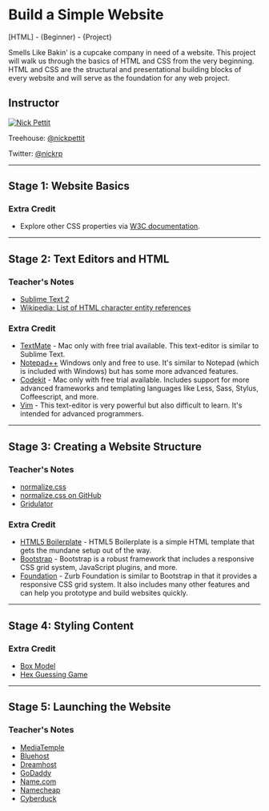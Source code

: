 Build a Simple Website
===
[HTML] - (Beginner) - {Project}

Smells Like Bakin' is a cupcake company in need of a website. This project will walk us through the basics of HTML and CSS from the very beginning. HTML and CSS are the structural and presentational building blocks of every website and will serve as the foundation for any web project.

## Instructor
[![Nick Pettit](https://secure.gravatar.com/avatar/2cc39856b77d968cf12ca83a4e26d58c?s=64 "Nick Pettit")](http://teamtreehouse.com/nickpettit)

Treehouse: [@nickpettit](http://teamtreehouse.com/nickpettit)

Twitter: [@nickrp](http://twitter.com/nickrp)

---

## Stage 1: Website Basics
### Extra Credit
+ Explore other CSS properties via [W3C documentation](http://www.w3.org/TR/CSS2/propidx.html).

---

## Stage 2: Text Editors and HTML

### Teacher's Notes
+ [Sublime Text 2](http://www.sublimetext.com/)
+ [Wikipedia: List of HTML character entity references](http://en.wikipedia.org/wiki/List_of_XML_and_HTML_character_entity_references)

### Extra Credit
+ [TextMate](http://macromates.com/) - Mac only with free trial available. This text-editor is similar to Sublime Text.
+ [Notepad++](http://www.notepad-plus-plus.org/) Windows only and free to use. It's similar to Notepad (which is included with Windows) but has some more advanced features.
+ [Codekit](http://incident57.com/codekit/) - Mac only with free trial available. Includes support for more advanced frameworks and templating languages like Less, Sass, Stylus, Coffeescript, and more.
+ [Vim](http://www.vim.org/) - This text-editor is very powerful but also difficult to learn. It's intended for advanced programmers.

---

## Stage 3: Creating a Website Structure

### Teacher's Notes
+ [normalize.css](http://necolas.github.com/normalize.css/)
+ [normalize.css on GitHub](https://github.com/necolas/normalize.css)
+ [Gridulator](http://gridulator.com/)

### Extra Credit

+ [HTML5 Boilerplate](http://html5boilerplate.com/) - HTML5 Boilerplate is a simple HTML template that gets the mundane setup out of the way.
+ [Bootstrap](http://twitter.github.com/bootstrap/) - Bootstrap is a robust framework that includes a responsive CSS grid system, JavaScript plugins, and more.
+ [Foundation](http://foundation.zurb.com/) - Zurb Foundation is similar to Bootstrap in that it provides a responsive CSS grid system. It also includes many other features and can help you prototype and build websites quickly.

---

## Stage 4: Styling Content

### Extra Credit
+ [Box Model](http://www.w3.org/TR/CSS2/box.html)
+ [Hex Guessing Game](http://yizzle.com/whatthehex/)

---

## Stage 5: Launching the Website

### Teacher's Notes
+ [MediaTemple](http://mediatemple.net/)
+ [Bluehost](http://www.bluehost.com/)
+ [Dreamhost](http://dreamhost.com/)
+ [GoDaddy](http://www.godaddy.com/)
+ [Name.com](http://www.name.com/)
+ [Namecheap](http://www.namecheap.com/)
+ [Cyberduck](http://cyberduck.ch/)